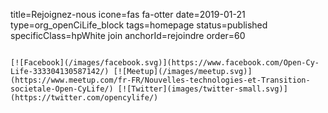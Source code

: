 title=Rejoignez-nous
icone=fas fa-otter
date=2019-01-21
type=org_openCiLife_block
tags=homepage
status=published
specificClass=hpWhite join
anchorId=rejoindre
order=60
~~~~~~

[![Facebook](/images/facebook.svg)](https://www.facebook.com/Open-Cy-Life-333304130587142/) [![Meetup](/images/meetup.svg)](https://www.meetup.com/fr-FR/Nouvelles-technologies-et-Transition-societale-Open-CyLife/) [![Twitter](images/twitter-small.svg)](https://twitter.com/opencylife/)
